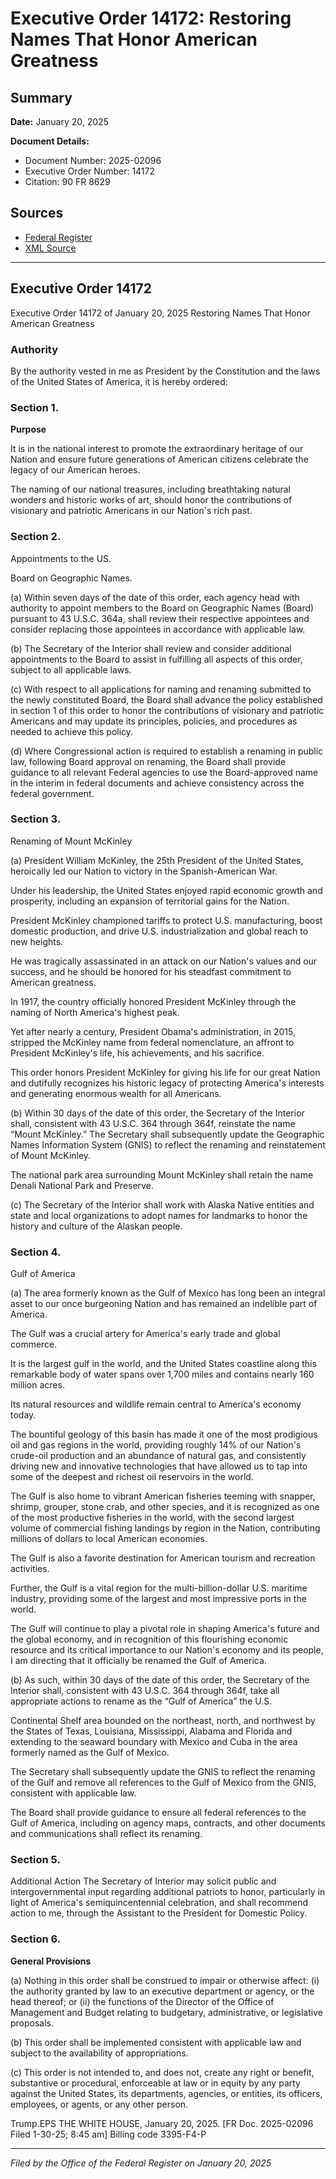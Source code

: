 # Executive Order 14172: Restoring Names That Honor American Greatness

## Summary

**Date:** January 20, 2025

**Document Details:**
- Document Number: 2025-02096
- Executive Order Number: 14172
- Citation: 90 FR 8629

## Sources
- [Federal Register](https://www.federalregister.gov/documents/2025/01/31/2025-02096/restoring-names-that-honor-american-greatness)
- [XML Source](https://www.federalregister.gov/documents/full_text/xml/2025/01/31/2025-02096.xml)

---

## Executive Order 14172

Executive Order 14172 of January 20, 2025
Restoring Names That Honor American Greatness
### Authority

By the authority vested in me as President by the Constitution and the laws of the United States of America, it is hereby ordered:
### Section 1.

**Purpose**

It is in the national interest to promote the extraordinary heritage of our Nation and ensure future generations of American citizens celebrate the legacy of our American heroes.

The naming of our national treasures, including breathtaking natural wonders and historic works of art, should honor the contributions of visionary and patriotic Americans in our Nation's rich past.
### Section 2.

Appointments to the US.

Board on Geographic Names.

(a) Within seven days of the date of this order, each agency head with authority to appoint members to the Board on Geographic Names (Board) pursuant to 43 U.S.C. 364a, shall review their respective appointees and consider replacing those appointees in accordance with applicable law.

(b) The Secretary of the Interior shall review and consider additional appointments to the Board to assist in fulfilling all aspects of this order, subject to all applicable laws.

(c) With respect to all applications for naming and renaming submitted to the newly constituted Board, the Board shall advance the policy established in section 1 of this order to honor the contributions of visionary and patriotic Americans and may update its principles, policies, and procedures as needed to achieve this policy.

(d) Where Congressional action is required to establish a renaming in public law, following Board approval on renaming, the Board shall provide guidance to all relevant Federal agencies to use the Board-approved name in the interim in federal documents and achieve consistency across the federal government.
### Section 3.

Renaming of Mount McKinley

(a) President William McKinley, the 25th President of the United States, heroically led our Nation to victory in the Spanish-American War.

Under his leadership, the United States enjoyed rapid economic growth and prosperity, including an expansion of territorial gains for the Nation.

President McKinley championed tariffs to protect U.S. manufacturing, boost domestic production, and drive U.S. industrialization and global reach to new heights.

He was tragically assassinated in an attack on our Nation's values and our success, and he should be honored for his steadfast commitment to American greatness.

In 1917, the country officially honored President McKinley through the naming of North America's highest peak.

Yet after nearly a century, President Obama's administration, in 2015, stripped the McKinley name from federal nomenclature, an affront to President McKinley's life, his achievements, and his sacrifice.

This order honors President McKinley for giving his life for our great Nation and dutifully recognizes his historic legacy of protecting America's interests and generating enormous wealth for all Americans.

(b) Within 30 days of the date of this order, the Secretary of the Interior shall, consistent with 43 U.S.C. 364 through 364f, reinstate the name “Mount McKinley.” The Secretary shall subsequently update the Geographic Names Information System (GNIS) to reflect the renaming and reinstatement of 
Mount McKinley.

The national park area surrounding Mount McKinley shall retain the name Denali National Park and Preserve.

(c) The Secretary of the Interior shall work with Alaska Native entities and state and local organizations to adopt names for landmarks to honor the history and culture of the Alaskan people.
### Section 4.

Gulf of America

(a) The area formerly known as the Gulf of Mexico has long been an integral asset to our once burgeoning Nation and has remained an indelible part of America.

The Gulf was a crucial artery for America's early trade and global commerce.

It is the largest gulf in the world, and the United States coastline along this remarkable body of water spans over 1,700 miles and contains nearly 160 million acres.

Its natural resources and wildlife remain central to America's economy today.

The bountiful geology of this basin has made it one of the most prodigious oil and gas regions in the world, providing roughly 14% of our Nation's crude-oil production and an abundance of natural gas, and consistently driving new and innovative technologies that have allowed us to tap into some of the deepest and richest oil reservoirs in the world.

The Gulf is also home to vibrant American fisheries teeming with snapper, shrimp, grouper, stone crab, and other species, and it is recognized as one of the most productive fisheries in the world, with the second largest volume of commercial fishing landings by region in the Nation, contributing millions of dollars to local American economies.

The Gulf is also a favorite destination for American tourism and recreation activities.

Further, the Gulf is a vital region for the multi-billion-dollar U.S. maritime industry, providing some of the largest and most impressive ports in the world.

The Gulf will continue to play a pivotal role in shaping America's future and the global economy, and in recognition of this flourishing economic resource and its critical importance to our Nation's economy and its people, I am directing that it officially be renamed the Gulf of America.

(b) As such, within 30 days of the date of this order, the Secretary of the Interior shall, consistent with 43 U.S.C. 364 through 364f, take all appropriate actions to rename as the “Gulf of America” the U.S.

Continental Shelf area bounded on the northeast, north, and northwest by the States of Texas, Louisiana, Mississippi, Alabama and Florida and extending to the seaward boundary with Mexico and Cuba in the area formerly named as the Gulf of Mexico.

The Secretary shall subsequently update the GNIS to reflect the renaming of the Gulf and remove all references to the Gulf of Mexico from the GNIS, consistent with applicable law.

The Board shall provide guidance to ensure all federal references to the Gulf of America, including on agency maps, contracts, and other documents and communications shall reflect its renaming.
### Section 5.

Additional Action
The Secretary of Interior may solicit public and intergovernmental input regarding additional patriots to honor, particularly in light of America's semiquincentennial celebration, and shall recommend action to me, through the Assistant to the President for Domestic Policy.
### Section 6.

**General Provisions**

(a) Nothing in this order shall be construed to impair or otherwise affect:
    (i) the authority granted by law to an executive department or agency, or the head thereof; or
    (ii) the functions of the Director of the Office of Management and Budget relating to budgetary, administrative, or legislative proposals.

(b) This order shall be implemented consistent with applicable law and subject to the availability of appropriations.

(c) This order is not intended to, and does not, create any right or benefit, substantive or procedural, enforceable at law or in equity by any party against the United States, its departments, agencies, or entities, its officers, employees, or agents, or any other person.

Trump.EPS
THE WHITE HOUSE,
January 20, 2025.
[FR Doc. 2025-02096
Filed 1-30-25; 8:45 am]
Billing code 3395-F4-P

---

*Filed by the Office of the Federal Register on January 20, 2025*

